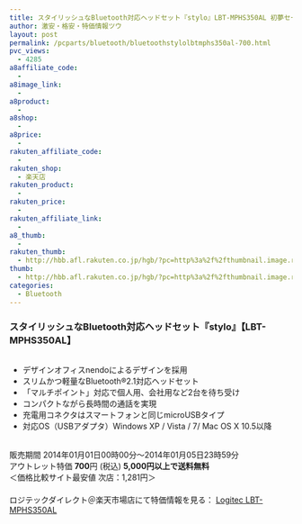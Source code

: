 ```yaml
---
title: スタイリッシュなBluetooth対応ヘッドセット『stylo』LBT-MPHS350AL 初夢セール特価700円！
author: 激安・格安・特価情報ツウ
layout: post
permalink: /pcparts/bluetooth/bluetoothstylolbtmphs350al-700.html
pvc_views:
  - 4285
a8affiliate_code:
  - 
a8image_link:
  - 
a8product:
  - 
a8shop:
  - 
a8price:
  - 
rakuten_affiliate_code:
  - 
rakuten_shop:
  - 楽天店
rakuten_product:
  - 
rakuten_price:
  - 
rakuten_affiliate_link:
  - 
a8_thumb:
  - 
rakuten_thumb:
  - http://hbb.afl.rakuten.co.jp/hgb/?pc=http%3a%2f%2fthumbnail.image.rakuten.co.jp%2f%400_mall%2flogitec%2fcabinet%2f2%2fimg60183663.jpg%3f_ex%3d128x128
thumb:
  - http://hbb.afl.rakuten.co.jp/hgb/?pc=http%3a%2f%2fthumbnail.image.rakuten.co.jp%2f%400_mall%2flogitec%2fcabinet%2f2%2fimg60183663.jpg%3f_ex%3d128x128
categories:
  - Bluetooth
---
```

### スタイリッシュなBluetooth対応ヘッドセット『stylo』【LBT-MPHS350AL】

<div class="img-bg2 img_L">
  <a href="http://hb.afl.rakuten.co.jp/hgc/036be60e.f56749c0.03ae1481.d73d1064/?pc=http%3a%2f%2fitem.rakuten.co.jp%2flogitec%2flbt-mphs350al%2f%3fscid%3daf_link_img&m=http%3a%2f%2fm.rakuten.co.jp%2flogitec%2fi%2f10007492%2f" target="_blank"><img src="http://hbb.afl.rakuten.co.jp/hgb/?pc=http%3a%2f%2fthumbnail.image.rakuten.co.jp%2f%400_mall%2flogitec%2fcabinet%2f2%2fimg60183663.jpg%3f_ex%3d128x128&m=http%3a%2f%2fthumbnail.image.rakuten.co.jp%2f%400_mall%2flogitec%2fcabinet%2f2%2fimg60183663.jpg" border="0" title="" alt="" /></a><br /> <a href="http://hb.afl.rakuten.co.jp/hgc/036be60e.f56749c0.03ae1481.d73d1064/?pc=http%3a%2f%2fitem.rakuten.co.jp%2flogitec%2flbt-mphs350mg%2f%3fscid%3daf_link_img&m=http%3a%2f%2fm.rakuten.co.jp%2flogitec%2fi%2f10007783%2f" target="_blank"><img src="http://hbb.afl.rakuten.co.jp/hgb/?pc=http%3a%2f%2fthumbnail.image.rakuten.co.jp%2f%400_mall%2flogitec%2fcabinet%2f2%2fimg60322212.jpg%3f_ex%3d64x64&m=http%3a%2f%2fthumbnail.image.rakuten.co.jp%2f%400_mall%2flogitec%2fcabinet%2f2%2fimg60322212.jpg%3f_ex%3d40x40" border="0" title="" alt="" /></a><a href="http://hb.afl.rakuten.co.jp/hgc/036be60e.f56749c0.03ae1481.d73d1064/?pc=http%3a%2f%2fitem.rakuten.co.jp%2flogitec%2flbt-mphs350gp%2f%3fscid%3daf_link_img&m=http%3a%2f%2fm.rakuten.co.jp%2flogitec%2fi%2f10007782%2f" target="_blank"><img src="http://hbb.afl.rakuten.co.jp/hgb/?pc=http%3a%2f%2fthumbnail.image.rakuten.co.jp%2f%400_mall%2flogitec%2fcabinet%2f2%2fimg60322205.jpg%3f_ex%3d64x64&m=http%3a%2f%2fthumbnail.image.rakuten.co.jp%2f%400_mall%2flogitec%2fcabinet%2f2%2fimg60322205.jpg%3f_ex%3d40x40" border="0" title="" alt="" /></a>
</div>

<!--more-->

  * デザインオフィスnendoによるデザインを採用
  * スリムかつ軽量なBluetooth®2.1対応ヘッドセット
  * 「マルチポイント」対応で個人用、会社用など2台を待ち受け
  * コンパクトながら長時間の通話を実現
  * 充電用コネクタはスマートフォンと同じmicroUSBタイプ
  * 対応OS（USBアダプタ）Windows XP / Vista / 7/ Mac OS X 10.5以降

<br clear="all" />販売期間 2014年01月01日00時00分～2014年01月05日23時59分  
アウトレット特価 <span class="tokka-price"><strong>700</strong></span>円 (税込) **5,000円以上で送料無料**  
＜価格比較サイト最安値 次店：1,281円＞  
　　  
ロジテックダイレクト＠楽天市場店にて特価情報を見る： <a href="http://hb.afl.rakuten.co.jp/hgc/036be60e.f56749c0.03ae1481.d73d1064/?pc=http%3a%2f%2fitem.rakuten.co.jp%2flogitec%2flbt-mphs350al%2f%3fscid%3daf_link_img&m=http%3a%2f%2fm.rakuten.co.jp%2flogitec%2fi%2f10007492%2f" target="_blank"><span class="fs150p">Logitec LBT-MPHS350AL</span></a>